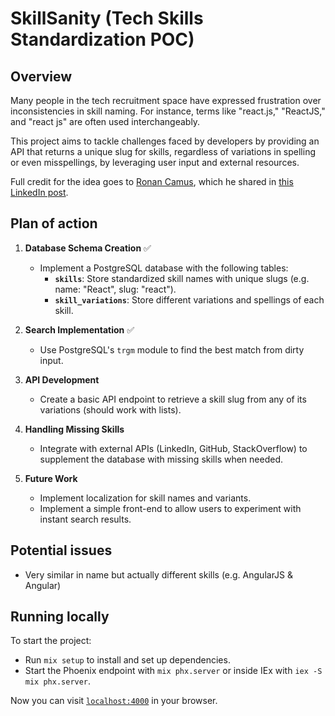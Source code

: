 # SkillSanity (Tech Skills Standardization POC)

## Overview

Many people in the tech recruitment space have expressed frustration over inconsistencies in skill naming. For instance, terms like "react.js," "ReactJS," and "react js" are often used interchangeably.

This project aims to tackle challenges faced by developers by providing an API that returns a unique slug for skills, regardless of variations in spelling or even misspellings, by leveraging user input and external resources.

Full credit for the idea goes to [Ronan Camus](https://www.linkedin.com/in/freelance-cto/), which he shared in [this LinkedIn post](https://www.linkedin.com/feed/update/urn:li:activity:7246776440753393664).

## Plan of action

1. **Database Schema Creation** ✅
   - Implement a PostgreSQL database with the following tables:
     - **`skills`**: Store standardized skill names with unique slugs (e.g. name: "React", slug: "react").
     - **`skill_variations`**: Store different variations and spellings of each skill.

2. **Search Implementation** ✅
   - Use PostgreSQL's `trgm` module to find the best match from dirty input.

3. **API Development**
   - Create a basic API endpoint to retrieve a skill slug from any of its variations (should work with lists).

4. **Handling Missing Skills**
   - Integrate with external APIs (LinkedIn, GitHub, StackOverflow) to supplement the database with missing skills when needed.

5. **Future Work**
   - Implement localization for skill names and variants.
   - Implement a simple front-end to allow users to experiment with instant search results.

## Potential issues

- Very similar in name but actually different skills (e.g. AngularJS & Angular)

## Running locally

To start the project:

  * Run `mix setup` to install and set up dependencies.
  * Start the Phoenix endpoint with `mix phx.server` or inside IEx with `iex -S mix phx.server`.

Now you can visit [`localhost:4000`](http://localhost:4000) in your browser.
